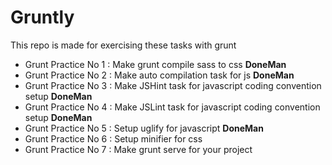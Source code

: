# Gruntly
This repo is made for exercising these tasks with grunt

* Grunt Practice No 1 : Make grunt compile sass to css **DoneMan**
* Grunt Practice No 2 : Make auto compilation task for js **DoneMan**
* Grunt Practice No 3 : Make JSHint task for javascript coding convention setup **DoneMan**
* Grunt Practice No 4 : Make JSLint task for javascript coding convention setup **DoneMan**
* Grunt Practice No 5 : Setup uglify for javascript **DoneMan**
* Grunt Practice No 6 : Setup minifier for css
* Grunt Practice No 7 : Make grunt serve for your project
